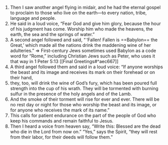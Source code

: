1. Then I saw another angel flying in midair, and he had the eternal gospel to proclaim to those who live on the earth—to every nation, tribe, language and people. 
2. He said in a loud voice, “Fear God and give him glory, because the hour of his judgment has come. Worship him who made the heavens, the earth, the sea and the springs of water.”
3. A second angel followed and said, “ ‘Fallen! Fallen is ==Babylon== the Great,’ which made all the nations drink the maddening wine of her adulteries.” => First-century Jews sometimes used Babylon as a code word for “Rome,” including Christian Jews such as Peter, who uses it that way in 1 Peter 5:13 [[Final Greetings#^aec667]]
4. A third angel followed them and said in a loud voice: “If anyone worships the beast and its image and receives its mark on their forehead or on their hand, 
5. they, too, will drink the wine of God’s fury, which has been poured full strength into the cup of his wrath. They will be tormented with burning sulfur in the presence of the holy angels and of the Lamb. 
6. And the smoke of their torment will rise for ever and ever. There will be no rest day or night for those who worship the beast and its image, or for anyone who receives the mark of its name.” 
7. This calls for patient endurance on the part of the people of God who keep his commands and remain faithful to Jesus.
8. Then I heard a voice from heaven say, “Write this: Blessed are the dead who die in the Lord from now on.” “Yes,” says the Spirit, “they will rest from their labor, for their deeds will follow them.”